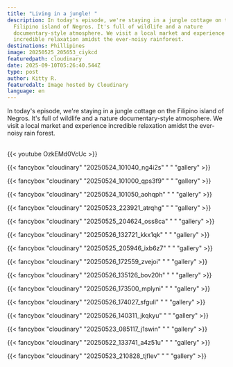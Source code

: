 ```yaml
---
title: "Living in a jungle! "
description: In today's episode, we're staying in a jungle cottage on the
  Filipino island of Negros. It's full of wildlife and a nature
  documentary-style atmosphere. We visit a local market and experience
  incredible relaxation amidst the ever-noisy rainforest.
destinations: Phillipines
image: 20250525_205653_ciykcd
featuredpath: cloudinary
date: 2025-09-10T05:26:40.544Z
type: post
author: Kitty R.
featuredalt: Image hosted by Cloudinary
language: en
---
```

In today's episode, we're staying in a jungle cottage on the Filipino island of Negros. It's full of wildlife and a nature documentary-style atmosphere. We visit a local market and experience incredible relaxation amidst the ever-noisy rain forest.

<br>{{< youtube OzkEMd0VcUc >}}</br>

{{< fancybox "cloudinary" "20250524_101040_ng4i2s" "  " "gallery" >}}

{{< fancybox "cloudinary" "20250524_101000_qps3f9" "  " "gallery" >}}

{{< fancybox "cloudinary" "20250524_101050_aohqph" "  " "gallery" >}}

{{< fancybox "cloudinary" "20250523_223921_atrqhg" "  " "gallery" >}}

{{< fancybox "cloudinary" "20250525_204624_oss8ca" "   " "gallery" >}}

{{< fancybox "cloudinary" "20250526_132721_kkx1qk" "   " "gallery" >}}

{{< fancybox "cloudinary" "20250525_205946_ixb6z7" "  " "gallery" >}}

{{< fancybox "cloudinary" "20250526_172559_zvejoi" "  " "gallery" >}}

{{< fancybox "cloudinary" "20250526_135126_bov20h" "  " "gallery" >}}

{{< fancybox "cloudinary" "20250526_173500_mplyni" "  " "gallery" >}}

{{< fancybox "cloudinary" "20250526_174027_sfgull" "  " "gallery" >}}

{{< fancybox "cloudinary" "20250526_140311_jkqkyu" "  " "gallery" >}}

{{< fancybox "cloudinary" "20250523_085117_j1swin" "  " "gallery" >}}

{{< fancybox "cloudinary" "20250522_133741_a4z51u" "  " "gallery" >}}

{{< fancybox "cloudinary" "20250523_210828_tjflev" "  " "gallery" >}}